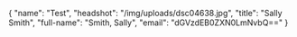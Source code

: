 {
  "name": "Test",
  "headshot": "/img/uploads/dsc04638.jpg",
  "title": "Sally Smith",
  "full-name": "Smith, Sally",
  "email": "dGVzdEB0ZXN0LmNvbQ=="
}